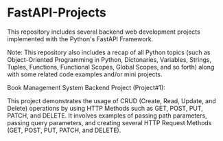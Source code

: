 # FastAPI-Projects
This repository includes several backend web development projects implemented with the Python's FastAPI Framework. 

Note: This repository also includes a recap of all Python topics (such as Object-Oriented Programming in Python, Dictonaries, Variables, Strings, Tuples, Functions, Functional Scopes, Global Scopes, and so forth) along with some related code examples and/or mini projects. 


Book Management System Backend Project (Project#1):

This project demonstrates the usage of CRUD (Create, Read, Update, and Delete) operations by using HTTP Methods such as GET, POST, PUT, PATCH, and DELETE.
It involves examples of passing path parameters, passing query parameters, and creating several HTTP Request Methods (GET, POST, PUT, PATCH, and DELETE).




